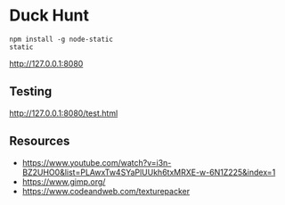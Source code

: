# Duck Hunt

```
npm install -g node-static
static
```

http://127.0.0.1:8080

## Testing

http://127.0.0.1:8080/test.html

## Resources
* https://www.youtube.com/watch?v=i3n-BZ2UHO0&list=PLAwxTw4SYaPlUUkh6txMRXE-w-6N1Z225&index=1
* https://www.gimp.org/
* https://www.codeandweb.com/texturepacker
